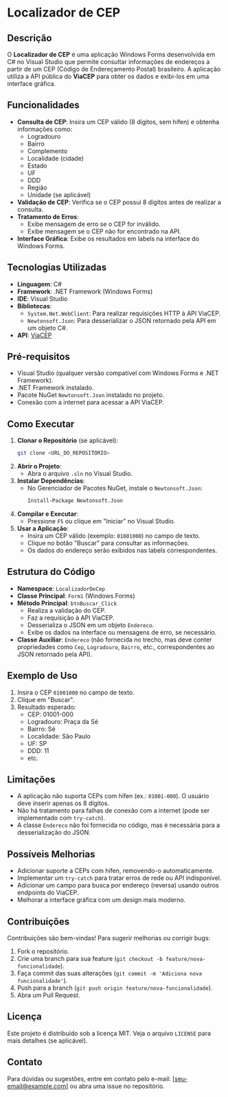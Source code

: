 # Localizador de CEP

## Descrição
O **Localizador de CEP** é uma aplicação Windows Forms desenvolvida em C# no Visual Studio que permite consultar informações de endereços a partir de um CEP (Código de Endereçamento Postal) brasileiro. A aplicação utiliza a API pública do **ViaCEP** para obter os dados e exibi-los em uma interface gráfica.

## Funcionalidades
- **Consulta de CEP**: Insira um CEP válido (8 dígitos, sem hífen) e obtenha informações como:
  - Logradouro
  - Bairro
  - Complemento
  - Localidade (cidade)
  - Estado
  - UF
  - DDD
  - Região
  - Unidade (se aplicável)
- **Validação de CEP**: Verifica se o CEP possui 8 dígitos antes de realizar a consulta.
- **Tratamento de Erros**:
  - Exibe mensagem de erro se o CEP for inválido.
  - Exibe mensagem se o CEP não for encontrado na API.
- **Interface Gráfica**: Exibe os resultados em labels na interface do Windows Forms.

## Tecnologias Utilizadas
- **Linguagem**: C#
- **Framework**: .NET Framework (Windows Forms)
- **IDE**: Visual Studio
- **Bibliotecas**:
  - `System.Net.WebClient`: Para realizar requisições HTTP à API ViaCEP.
  - `Newtonsoft.Json`: Para desserializar o JSON retornado pela API em um objeto C#.
- **API**: [ViaCEP](https://viacep.com.br/)

## Pré-requisitos
- Visual Studio (qualquer versão compatível com Windows Forms e .NET Framework).
- .NET Framework instalado.
- Pacote NuGet `Newtonsoft.Json` instalado no projeto.
- Conexão com a internet para acessar a API ViaCEP.

## Como Executar
1. **Clonar o Repositório** (se aplicável):
   ```bash
   git clone <URL_DO_REPOSITORIO>
   ```
2. **Abrir o Projeto**:
   - Abra o arquivo `.sln` no Visual Studio.
3. **Instalar Dependências**:
   - No Gerenciador de Pacotes NuGet, instale o `Newtonsoft.Json`:
     ```bash
     Install-Package Newtonsoft.Json
     ```
4. **Compilar e Executar**:
   - Pressione `F5` ou clique em "Iniciar" no Visual Studio.
5. **Usar a Aplicação**:
   - Insira um CEP válido (exemplo: `01001000`) no campo de texto.
   - Clique no botão "Buscar" para consultar as informações.
   - Os dados do endereço serão exibidos nas labels correspondentes.

## Estrutura do Código
- **Namespace**: `LocalizadorDeCep`
- **Classe Principal**: `Form1` (Windows Forms)
- **Método Principal**: `btnBuscar_Click`
  - Realiza a validação do CEP.
  - Faz a requisição à API ViaCEP.
  - Desserializa o JSON em um objeto `Endereco`.
  - Exibe os dados na interface ou mensagens de erro, se necessário.
- **Classe Auxiliar**: `Endereco` (não fornecida no trecho, mas deve conter propriedades como `Cep`, `Logradouro`, `Bairro`, etc., correspondentes ao JSON retornado pela API).

## Exemplo de Uso
1. Insira o CEP `01001000` no campo de texto.
2. Clique em "Buscar".
3. Resultado esperado:
   - CEP: 01001-000
   - Logradouro: Praça da Sé
   - Bairro: Sé
   - Localidade: São Paulo
   - UF: SP
   - DDD: 11
   - etc.

## Limitações
- A aplicação não suporta CEPs com hífen (ex.: `01001-000`). O usuário deve inserir apenas os 8 dígitos.
- Não há tratamento para falhas de conexão com a internet (pode ser implementado com `try-catch`).
- A classe `Endereco` não foi fornecida no código, mas é necessária para a desserialização do JSON.

## Possíveis Melhorias
- Adicionar suporte a CEPs com hífen, removendo-o automaticamente.
- Implementar um `try-catch` para tratar erros de rede ou API indisponível.
- Adicionar um campo para busca por endereço (reversa) usando outros endpoints do ViaCEP.
- Melhorar a interface gráfica com um design mais moderno.

## Contribuições
Contribuições são bem-vindas! Para sugerir melhorias ou corrigir bugs:
1. Fork o repositório.
2. Crie uma branch para sua feature (`git checkout -b feature/nova-funcionalidade`).
3. Faça commit das suas alterações (`git commit -m 'Adiciona nova funcionalidade'`).
4. Push para a branch (`git push origin feature/nova-funcionalidade`).
5. Abra um Pull Request.

## Licença
Este projeto é distribuído sob a licença MIT. Veja o arquivo `LICENSE` para mais detalhes (se aplicável).

## Contato
Para dúvidas ou sugestões, entre em contato pelo e-mail: [seu-email@example.com] ou abra uma issue no repositório.